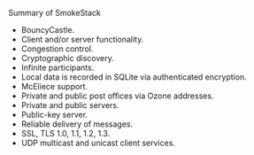 Summary of SmokeStack

<ul>
<li>BouncyCastle.</li>
<li>Client and/or server functionality.</li>
<li>Congestion control.</li>
<li>Cryptographic discovery.</li>
<li>Infinite participants.</li>
<li>Local data is recorded in SQLite via authenticated encryption.</li>
<li>McEliece support.</li>
<li>Private and public post offices via Ozone addresses.</li>
<li>Private and public servers.</li>
<li>Public-key server.</li>
<li>Reliable delivery of messages.</li>
<li>SSL, TLS 1.0, 1.1, 1.2, 1.3.</li>
<li>UDP multicast and unicast client services.</li>
</ul>
